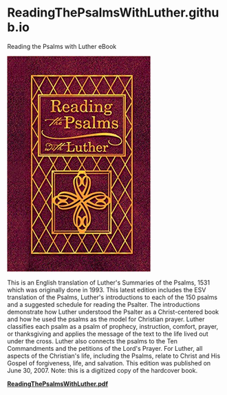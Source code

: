 # ReadingThePsalmsWithLuther.github.io
Reading the Psalms with Luther eBook

![Book](icon.jpg)

This is an English translation of Luther's Summaries of the Psalms, 1531 which was originally done in 1993. This latest edition includes the ESV translation of the Psalms, Luther's introductions to each of the 150 psalms and a suggested schedule for reading the Psalter. The introductions demonstrate how Luther understood the Psalter as a Christ-centered book and how he used the psalms as the model for Christian prayer. Luther classifies each psalm as a psalm of prophecy, instruction, comfort, prayer, or thanksgiving and applies the message of the text to the life lived out under the cross. Luther also connects the psalms to the Ten Commandments and the petitions of the Lord's Prayer. For Luther, all aspects of the Christian's life, including the Psalms, relate to Christ and His Gospel of forgiveness, life, and salvation. This edition was published on June 30, 2007. Note: this is a digitized copy of the hardcover book.

**[ReadingThePsalmsWithLuther.pdf](https://readingthepsalmswithluther.github.io/ReadingThePsalmsWithLuther.pdf)**
